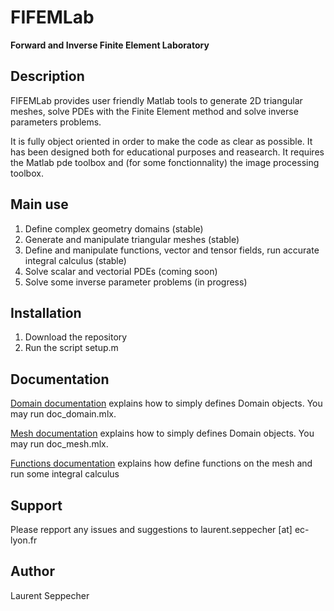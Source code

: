 # FIFEMLab

**Forward and Inverse Finite Element Laboratory**

## Description
FIFEMLab provides user friendly Matlab tools to generate 2D triangular meshes, solve PDEs with the Finite Element method and solve inverse parameters problems.

It is fully object oriented in order to make the code as clear as possible. It has been designed both for educational purposes and reasearch. It requires the Matlab pde toolbox and (for some fonctionnality) the image processing toolbox. 

## Main use
1. Define complex geometry domains (stable)
2. Generate and manipulate triangular meshes (stable)
3. Define and manipulate functions, vector and tensor fields, run accurate integral calculus (stable)
4. Solve scalar and vectorial PDEs (coming soon)
5. Solve some inverse parameter problems (in progress)

## Installation 
1. Download the repository 
2. Run the script setup.m

## Documentation
[Domain documentation](https://github.com/seppecher/FIFEMLab/blob/main/documentation/doc_domain.md) explains how to simply defines Domain objects. You may run doc_domain.mlx.

[Mesh documentation](https://github.com/seppecher/FIFEMLab/blob/main/documentation/doc_mesh.md) explains how to simply defines Domain objects. You may run doc_mesh.mlx.

[Functions documentation](https://github.com/seppecher/FIFEMLab/blob/main/documentation/doc_functions.md) explains how define functions on the mesh and run some integral calculus



## Support
Please repport any issues and suggestions to laurent.seppecher [at] ec-lyon.fr

## Author
Laurent Seppecher 


